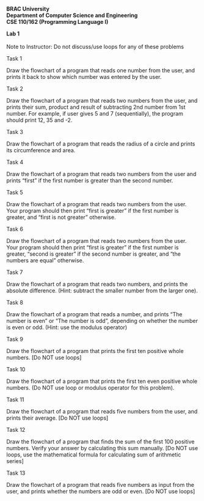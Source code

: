 <b>BRAC University <br>
Department of Computer Science and Engineering <br>
CSE 110/162 (Programming Language I)

Lab 1</b> <br>
<br> <r> Note to Instructor: Do not discuss/use loops for any of these problems </b> </r> <br>

Task 1

Draw the flowchart of a program that reads one number from the user, and prints it back to show which number was entered by the user.

Task 2

Draw the flowchart of a program that reads two numbers from the user, and prints their sum, product and result of subtracting 2nd number from 1st number. For example, if user gives 5 and 7 (sequentially), the program should print 12, 35 and -2.

Task 3

Draw the flowchart of a program that reads the radius of a circle and prints its circumference and area.

Task 4

Draw the flowchart of a program that reads two numbers from the user and prints “first” if the first number is greater than the second number.

Task 5

Draw the flowchart of a program that reads two numbers from the user. Your program should then print “first is greater” if the first number is greater, and “first is not greater” otherwise.

Task 6

Draw the flowchart of a program that reads two numbers from the user. Your program should then print “first is greater” if the first number is greater, “second is greater” if the second number is greater, and “the numbers are equal” otherwise.

Task 7

Draw the flowchart of a program that reads two numbers, and prints the absolute difference. (Hint: subtract the smaller number from the larger one).

Task 8

Draw the flowchart of a program that reads a number, and prints “The number is even” or “The number is odd”, depending on whether the number is even or odd. (Hint: use the modulus operator)


Task 9

Draw the flowchart of a program that prints the first ten positive whole numbers. [Do NOT use loops]



Task 10

Draw the flowchart of a program that prints the first ten even positive whole numbers. (Do NOT use loop or modulus operator for this problem).

Task 11

Draw the flowchart of a program that reads five numbers from the user, and prints their average. [Do NOT use loops]

Task 12

Draw the flowchart of a program that finds the sum of the first 100 positive numbers. Verify your answer by calculating this sum manually. [Do NOT use loops, use the mathematical formula for calculating sum of arithmetic series]

Task 13

Draw the flowchart of a program that reads five numbers as input from the user, and prints whether the numbers are odd or even. [Do NOT use loops]
